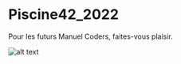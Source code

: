 # Piscine42_2022

Pour les futurs Manuel Coders, faites-vous plaisir.

![alt text](https://cdn.intra.42.fr/users/medium_malberty.jpg)
